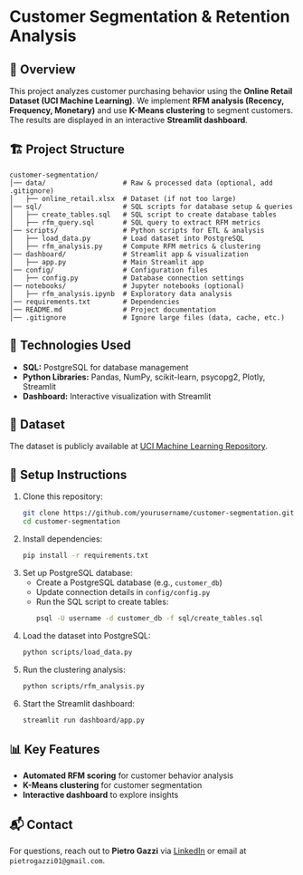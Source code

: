 # Customer Segmentation & Retention Analysis

## 📌 Overview
This project analyzes customer purchasing behavior using the **Online Retail Dataset (UCI Machine Learning)**. We implement **RFM analysis (Recency, Frequency, Monetary)** and use **K-Means clustering** to segment customers. The results are displayed in an interactive **Streamlit dashboard**.

## 🏗 Project Structure
```
customer-segmentation/
│── data/                   # Raw & processed data (optional, add .gitignore)
│   ├── online_retail.xlsx  # Dataset (if not too large)
│── sql/                    # SQL scripts for database setup & queries
│   ├── create_tables.sql   # SQL script to create database tables
│   ├── rfm_query.sql       # SQL query to extract RFM metrics
│── scripts/                # Python scripts for ETL & analysis
│   ├── load_data.py        # Load dataset into PostgreSQL
│   ├── rfm_analysis.py     # Compute RFM metrics & clustering
│── dashboard/              # Streamlit app & visualization
│   ├── app.py              # Main Streamlit app
│── config/                 # Configuration files
│   ├── config.py           # Database connection settings
│── notebooks/              # Jupyter notebooks (optional)
│   ├── rfm_analysis.ipynb  # Exploratory data analysis
│── requirements.txt        # Dependencies
│── README.md               # Project documentation
│── .gitignore              # Ignore large files (data, cache, etc.)
```

## 🚀 Technologies Used
- **SQL:** PostgreSQL for database management
- **Python Libraries:** Pandas, NumPy, scikit-learn, psycopg2, Plotly, Streamlit
- **Dashboard:** Interactive visualization with Streamlit

## 📂 Dataset
The dataset is publicly available at [UCI Machine Learning Repository](https://archive.ics.uci.edu/ml/datasets/online+retail).

## 🔧 Setup Instructions
1. Clone this repository:
   ```bash
   git clone https://github.com/yourusername/customer-segmentation.git
   cd customer-segmentation
   ```
2. Install dependencies:
   ```bash
   pip install -r requirements.txt
   ```
3. Set up PostgreSQL database:
   - Create a PostgreSQL database (e.g., `customer_db`)
   - Update connection details in `config/config.py`
   - Run the SQL script to create tables:
     ```bash
     psql -U username -d customer_db -f sql/create_tables.sql
     ```
4. Load the dataset into PostgreSQL:
   ```bash
   python scripts/load_data.py
   ```
5. Run the clustering analysis:
   ```bash
   python scripts/rfm_analysis.py
   ```
6. Start the Streamlit dashboard:
   ```bash
   streamlit run dashboard/app.py
   ```

## 📊 Key Features
- **Automated RFM scoring** for customer behavior analysis
- **K-Means clustering** for customer segmentation
- **Interactive dashboard** to explore insights

## 📬 Contact
For questions, reach out to **Pietro Gazzi** via [LinkedIn](https://www.linkedin.com/in/pietro-gazzi/) or email at `pietrogazzi01@gmail.com`.

